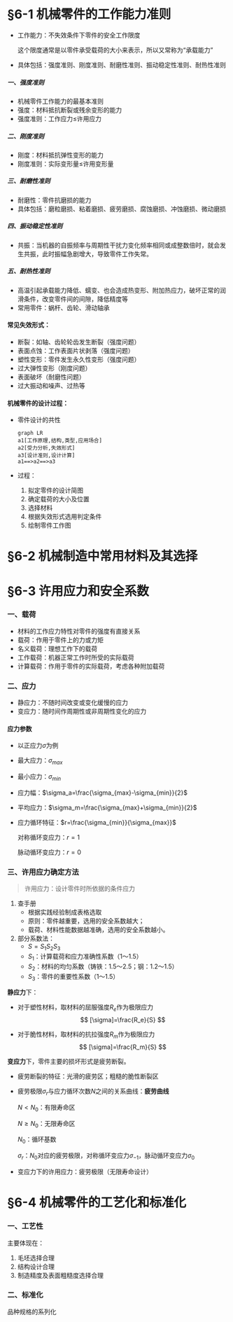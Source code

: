 # §6-1 机械零件的工作能力准则

* 工作能力：不失效条件下零件的安全工作限度

  这个限度通常是以零件承受载荷的大小来表示，所以又常称为“承载能力”

* 具体包括：强度准则、刚度准则、耐磨性准则、振动稳定性准则、耐热性准则

##### 一、强度准则

* 机械零件工作能力的最基本准则
* 强度：材料抵抗断裂或残余变形的能力
* 强度准则：工作应力$\leq$许用应力

##### 二、刚度准则

* 刚度：材料抵抗弹性变形的能力
* 刚度准则：实际变形量$\leq$许用变形量

##### 三、耐磨性准则

* 耐磨性：零件抗磨损的能力
* 具体包括：磨粒磨损、粘着磨损、疲劳磨损、腐蚀磨损、冲蚀磨损、微动磨损

##### 四、振动稳定性准则

* 共振：当机器的自振频率与周期性干扰力变化频率相同或成整数倍时，就会发生共振，此时振幅急剧增大，导致零件工作失常。

##### 五、耐热性准则

* 高温引起承载能力降低、蠕变、也会造成热变形、附加热应力，破坏正常的润滑条件，改变零件间的间隙，降低精度等
* 常用零件：蜗杆、齿轮、滑动轴承

#### 常见失效形式：

* 断裂：如轴、齿轮轮齿发生断裂（强度问题）
* 表面点蚀：工作表面片状剥落（强度问题）
* 塑性变形：零件发生永久性变形（强度问题）
* 过大弹性变形（刚度问题）
* 表面破坏（耐磨性问题）
* 过大振动和噪声、过热等

#### 机械零件的设计过程：

* 零件设计的共性

  ~~~mermaid
  graph LR
  a1[工作原理,结构,类型,应用场合]
  a2[受力分析,失效形式]
  a3[设计准则,设计计算]
  a1==>a2==>a3
  ~~~

* 过程：

  1. 拟定零件的设计简图
  2. 确定载荷的大小及位置
  3. 选择材料
  4. 根据失效形式选用判定条件
  5. 绘制零件工作图

# §6-2 机械制造中常用材料及其选择

# §6-3 许用应力和安全系数

### 一、载荷

* 材料的工作应力特性对零件的强度有直接关系
* 载荷：作用于零件上的力或力矩
* 名义载荷：理想工作下的载荷
* 工作载荷：机器正常工作时所受的实际载荷
* 计算载荷：作用于零件的实际载荷，考虑各种附加载荷

### 二、应力

* 静应力：不随时间改变或变化缓慢的应力
* 变应力：随时间作周期性或非周期性变化的应力

#### 应力参数

* 以正应力$\sigma$为例

* 最大应力：$\sigma_{max}$

* 最小应力：$\sigma_{min}$

* 应力幅：$\sigma_a=\frac{\sigma_{max}-\sigma_{min}}{2}$

* 平均应力：$\sigma_m=\frac{\sigma_{max}+\sigma_{min}}{2}$

* 应力循环特征：$r=\frac{\sigma_{min}}{\sigma_{max}}$

  对称循环变应力：$r=1$

  脉动循环变应力：$r=0$

### 三、许用应力确定方法

> 许用应力：设计零件时所依据的条件应力

1. 查手册
   * 根据实践经验制成表格选取
   * 原则：零件越重要，选用的安全系数越大；
   * 载荷、材料性能数据越准确，选用的安全系数越小。
2. 部分系数法：
   * $S=S_1S_2S_3$
   * $S_1$：计算载荷和应力准确性系数（1～1.5）
   * $S_2$：材料的均匀系数（铸铁：1.5～2.5；钢：1.2～1.5）
   * $S_3$：零件的重要性系数（1～1.5）

**静应力**下：

* 对于塑性材料，取材料的屈服强度$R_e$作为极限应力
  $$
  [\sigma]=\frac{R_e}{S}
  $$

* 对于脆性材料，取材料的抗拉强度$R_m$作为极限应力
  $$
  [\sigma]=\frac{R_m}{S}
  $$

**变应力**下，零件主要的损坏形式是疲劳断裂。

* 疲劳断裂的特征：光滑的疲劳区；粗糙的脆性断裂区

* 疲劳极限$\sigma_r$与应力循环次数$N$之间的关系曲线：**疲劳曲线**

  $N<N_0$：有限寿命区

  $N\geq N_0$：无限寿命区

  $N_0$：循环基数

  $\sigma _r：N_0$对应的疲劳极限，对称循环变应力$\sigma_{-1}$，脉动循环变应力$\sigma_0$

* 变应力下的许用应力：疲劳极限（无限寿命设计）

# §6-4 机械零件的工艺化和标准化

### 一、工艺性

主要体现在：

1. 毛坯选择合理
2. 结构设计合理
3. 制造精度及表面粗糙度选择合理

### 二、标准化

品种规格的系列化